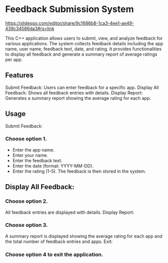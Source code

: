 # Feedback Submission System

https://slidesgo.com/editor/share/9c1686b8-1ca3-4ee1-ae49-439c34586da3#rs=link


This C++ application allows users to submit, view, and analyze feedback for various applications. The system collects feedback details including the app name, user name, feedback text, date, and rating. It provides functionalities to display all feedback and generate a summary report of average ratings per app.

## Features
Submit Feedback: Users can enter feedback for a specific app.
Display All Feedback: Shows all feedback entries with details.
Display Report: Generates a summary report showing the average rating for each app.

## Usage
Submit Feedback:

### Choose option 1.
- Enter the app name.
- Enter your name.
- Enter the feedback text.
- Enter the date (format: YYYY-MM-DD).
- Enter the rating (1-5).
The feedback is then stored in the system.

## Display All Feedback:

### Choose option 2.
All feedback entries are displayed with details.
Display Report:

### Choose option 3.
A summary report is displayed showing the average rating for each app and the total number of feedback entries and apps.
Exit:

### Choose option 4 to exit the application.
